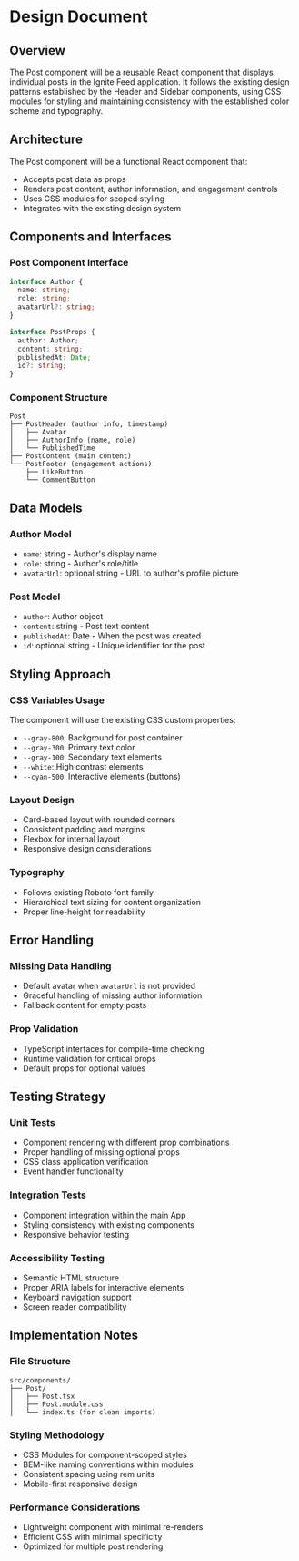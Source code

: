 # Design Document

## Overview

The Post component will be a reusable React component that displays individual posts in the Ignite Feed application. It follows the existing design patterns established by the Header and Sidebar components, using CSS modules for styling and maintaining consistency with the established color scheme and typography.

## Architecture

The Post component will be a functional React component that:
- Accepts post data as props
- Renders post content, author information, and engagement controls
- Uses CSS modules for scoped styling
- Integrates with the existing design system

## Components and Interfaces

### Post Component Interface

```typescript
interface Author {
  name: string;
  role: string;
  avatarUrl?: string;
}

interface PostProps {
  author: Author;
  content: string;
  publishedAt: Date;
  id?: string;
}
```

### Component Structure

```
Post
├── PostHeader (author info, timestamp)
│   ├── Avatar
│   ├── AuthorInfo (name, role)
│   └── PublishedTime
├── PostContent (main content)
└── PostFooter (engagement actions)
    ├── LikeButton
    └── CommentButton
```

## Data Models

### Author Model
- `name`: string - Author's display name
- `role`: string - Author's role/title
- `avatarUrl`: optional string - URL to author's profile picture

### Post Model
- `author`: Author object
- `content`: string - Post text content
- `publishedAt`: Date - When the post was created
- `id`: optional string - Unique identifier for the post

## Styling Approach

### CSS Variables Usage
The component will use the existing CSS custom properties:
- `--gray-800`: Background for post container
- `--gray-300`: Primary text color
- `--gray-100`: Secondary text elements
- `--white`: High contrast elements
- `--cyan-500`: Interactive elements (buttons)

### Layout Design
- Card-based layout with rounded corners
- Consistent padding and margins
- Flexbox for internal layout
- Responsive design considerations

### Typography
- Follows existing Roboto font family
- Hierarchical text sizing for content organization
- Proper line-height for readability

## Error Handling

### Missing Data Handling
- Default avatar when `avatarUrl` is not provided
- Graceful handling of missing author information
- Fallback content for empty posts

### Prop Validation
- TypeScript interfaces for compile-time checking
- Runtime validation for critical props
- Default props for optional values

## Testing Strategy

### Unit Tests
- Component rendering with different prop combinations
- Proper handling of missing optional props
- CSS class application verification
- Event handler functionality

### Integration Tests
- Component integration within the main App
- Styling consistency with existing components
- Responsive behavior testing

### Accessibility Testing
- Semantic HTML structure
- Proper ARIA labels for interactive elements
- Keyboard navigation support
- Screen reader compatibility

## Implementation Notes

### File Structure
```
src/components/
├── Post/
│   ├── Post.tsx
│   ├── Post.module.css
│   └── index.ts (for clean imports)
```

### Styling Methodology
- CSS Modules for component-scoped styles
- BEM-like naming conventions within modules
- Consistent spacing using rem units
- Mobile-first responsive design

### Performance Considerations
- Lightweight component with minimal re-renders
- Efficient CSS with minimal specificity
- Optimized for multiple post rendering